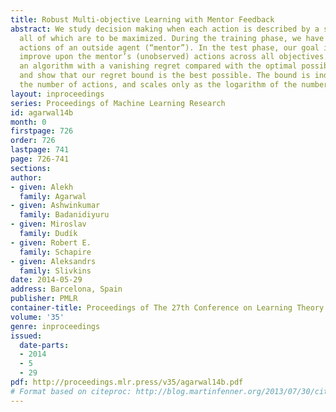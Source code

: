```yaml
---
title: Robust Multi-objective Learning with Mentor Feedback
abstract: We study decision making when each action is described by a set of objectives,
  all of which are to be maximized. During the training phase, we have access to the
  actions of an outside agent (“mentor”). In the test phase, our goal is to maximally
  improve upon the mentor’s (unobserved) actions across all objectives. We present
  an algorithm with a vanishing regret compared with the optimal possible improvement,
  and show that our regret bound is the best possible. The bound is independent of
  the number of actions, and scales only as the logarithm of the number of objectives.
layout: inproceedings
series: Proceedings of Machine Learning Research
id: agarwal14b
month: 0
firstpage: 726
order: 726
lastpage: 741
page: 726-741
sections: 
author:
- given: Alekh
  family: Agarwal
- given: Ashwinkumar
  family: Badanidiyuru
- given: Miroslav
  family: Dudík
- given: Robert E.
  family: Schapire
- given: Aleksandrs
  family: Slivkins
date: 2014-05-29
address: Barcelona, Spain
publisher: PMLR
container-title: Proceedings of The 27th Conference on Learning Theory
volume: '35'
genre: inproceedings
issued:
  date-parts:
  - 2014
  - 5
  - 29
pdf: http://proceedings.mlr.press/v35/agarwal14b.pdf
# Format based on citeproc: http://blog.martinfenner.org/2013/07/30/citeproc-yaml-for-bibliographies/
---
```

